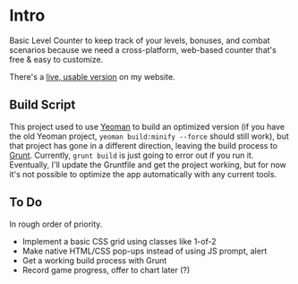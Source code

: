 # Intro

Basic Level Counter to keep track of your levels, bonuses, and combat scenarios because we need a cross-platform, web-based counter that's free & easy to customize.

There's a [live, usable version](http://phette.net/level-counter/) on my website.

## Build Script

This project used to use [Yeoman](http://yeoman.io/) to build an optimized version (if you have the old Yeoman project, `yeoman build:minify --force` should still work), but that project has gone in a different direction, leaving the build process to [Grunt](http://gruntjs.com/). Currently, `grunt build` is just going to error out if you run it. Eventually, I'll update the Gruntfile and get the project working, but for now it's not possible to optimize the app automatically with any current tools.

## To Do

In rough order of priority.

- Implement a basic CSS grid using classes like 1-of-2
- Make native HTML/CSS pop-ups instead of using JS prompt, alert
- Get a working build process with Grunt
- Record game progress, offer to chart later (?)

